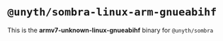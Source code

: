 # `@unyth/sombra-linux-arm-gnueabihf`

This is the **armv7-unknown-linux-gnueabihf** binary for `@unyth/sombra`
